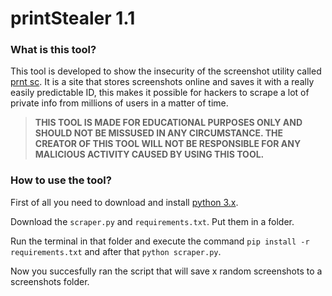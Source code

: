# printStealer 1.1

### What is this tool?

This tool is developed to show the insecurity of the screenshot utility called [prnt sc](https://prnt.sc/). It is a site that stores screenshots online and saves it with a really easily predictable ID, this makes it possible for hackers to scrape a lot of private info from millions of users in a matter of time.

> **THIS TOOL IS MADE FOR EDUCATIONAL PURPOSES ONLY AND SHOULD NOT BE MISSUSED IN ANY CIRCUMSTANCE. THE CREATOR OF THIS TOOL WILL NOT BE RESPONSIBLE FOR ANY MALICIOUS ACTIVITY CAUSED BY USING THIS TOOL.**

### How to use the tool?

First of all you need to download and install [python 3.x](https://www.python.org/downloads/).

Download the `scraper.py` and `requirements.txt`.
Put them in a folder.

Run the terminal in that folder and execute the command `pip install -r requirements.txt` and after that `python scraper.py`.

Now you succesfully ran the script that will save x random screenshots to a screenshots folder.
